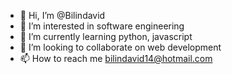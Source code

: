 - 👋 Hi, I’m @Bilindavid
- 👀 I’m interested in software engineering
- 🌱 I’m currently learning python, javascript
- 💞️ I’m looking to collaborate on web development
- 📫 How to reach me bilindavid14@hotmail.com

<!---
Bilinda
--->
